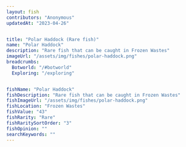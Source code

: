 ```yaml
---
layout: fish
contributors: "Anonymous"
updatedAt: "2023-04-26"


title: "Polar Haddock (Rare fish)"
name: "Polar Haddock"
description: "Rare fish that can be caught in Frozen Wastes"
imageUrl: "/assets/img/fishes/polar-haddock.png"
breadcrumbs:
  Botworld: "/#botworld"
  Exploring: "/exploring"


fishName: "Polar Haddock"
fishDescription: "Rare fish that can be caught in Frozen Wastes"
fishImageUrl: "/assets/img/fishes/polar-haddock.png"
fishLocation: "Frozen Wastes"
fishValue: "43"
fishRarity: "Rare"
fishRaritySortOrder: "3"
fishOpinion: ""
searchKeywords: ""
---
```


